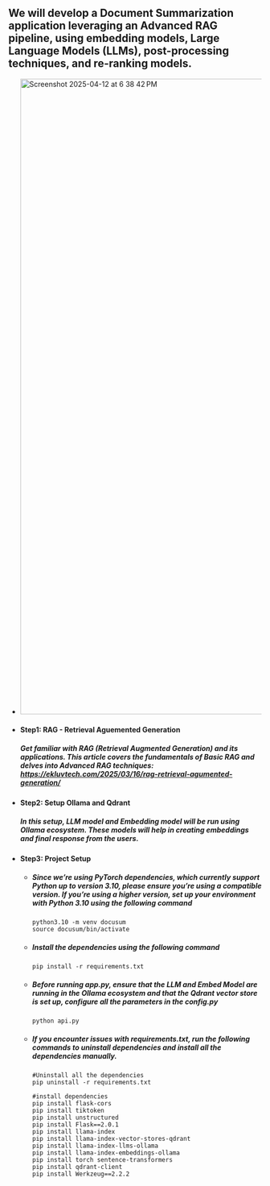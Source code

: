 ## We will develop a Document Summarization application leveraging an Advanced RAG pipeline, using embedding models, Large Language Models (LLMs), post-processing techniques, and re-ranking models.
- <img width="1262" alt="Screenshot 2025-04-12 at 6 38 42 PM" src="https://github.com/user-attachments/assets/bce82b9d-8314-400a-a415-8df9d491cac5" />

- #### Step1: RAG - Retrieval Aguemented Generation
  ##### Get familiar with RAG (Retrieval Augmented Generation) and its applications. This article covers the fundamentals of Basic RAG and delves into Advanced RAG techniques: https://ekluvtech.com/2025/03/16/rag-retrieval-agumented-generation/
- #### Step2: Setup Ollama and Qdrant
  ##### In this setup, LLM model and Embedding model will be run using Ollama ecosystem. These models will help in creating embeddings and final response from the users.
- #### Step3: Project Setup
  - ##### Since we’re using PyTorch dependencies, which currently support Python up to version 3.10, please ensure you’re using a compatible version. If you’re using a higher version, set up your environment with Python 3.10 using the following command
        python3.10 -m venv docusum                  
        source docusum/bin/activate
  - ##### Install the dependencies using the following command
        pip install -r requirements.txt 
  - ##### Before running app.py, ensure that the LLM and Embed Model are running in the Ollama ecosystem and that the Qdrant vector store is set up, configure all the parameters in the config.py
        python api.py
  - ##### If you encounter issues with requirements.txt, run the following commands to uninstall dependencies and install all the dependencies manually.
        #Uninstall all the dependencies
        pip uninstall -r requirements.txt

        #install dependencies
        pip install flask-cors
        pip install tiktoken
        pip install unstructured
        pip install Flask==2.0.1
        pip install llama-index
        pip install llama-index-vector-stores-qdrant
        pip install llama-index-llms-ollama
        pip install llama-index-embeddings-ollama
        pip install torch sentence-transformers
        pip install qdrant-client
        pip install Werkzeug==2.2.2

       
